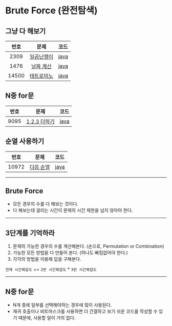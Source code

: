 # Brute Force (완전탐색)

## 그냥 다 해보기
| 번호 | 문제 | 코드 |
|:---:|:---:|:---|
| 2309 | [일곱난쟁이](https://www.acmicpc.net/problem/2309) | [java](https://github.com/hwlee9505/Algorithm/blob/master/boj/2309.java) |
| 1476 | [날짜 계산](https://www.acmicpc.net/problem/1476) | [java](https://github.com/hwlee9505/Algorithm/blob/master/boj/1476.java) |
| 14500 | [테트로미노](https://www.acmicpc.net/problem/14500) | [java](https://github.com/hwlee9505/Algorithm/blob/master/boj/14500.java) |

## N중 for문

| 번호 | 문제 | 코드 |
|:---:|:---:|:---|
| 9095 | [1,2,3 더하기](https://www.acmicpc.net/problem/9095) | [java](https://github.com/hwlee9505/Algorithm/blob/master/boj/9095.java) |


## 순열 사용하기  
| 번호 | 문제 | 코드 |
|:---:|:---:|:---|
| 10972 | [다음 순열](https://www.acmicpc.net/problem/10972) | [java](https://github.com/hwlee9505/Algorithm/blob/master/boj/10972.java) |


---

## Brute Force

- 모든 경우의 수를 다 해보는 것이다.  
- 다 해보는데 걸리는 시간이 문제의 시간 제한을 넘지 않아야 한다.  

---

## 3단계를 기억하라

1. 문제의 가능한 경우의 수를 계산해본다. (손으로, Permutation or Combination)  
2. 가능한 모든 방법을 다 만들어 본다. (하나도 빠짐없어야 한다.)  
3. 각각의 방법을 이용해 답을 구해본다.  

`전체 시간복잡도` == `2번 시간복잡도` * `3번 시간복잡도`  

---

## N중 for문

* N개 중에 일부를 선택해야하는 경우에 많이 사용된다.  
* 재귀 호출이나 비트마스크를 사용하면 더 간결하고 보기 쉬운 코드를 작성할 수 있기 때문에, 사용할 일이 거의 없다.  

